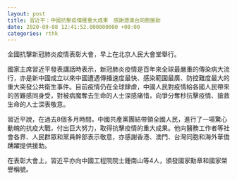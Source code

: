 ```yaml
---
layout: post
title: 習近平：中國抗擊疫情獲重大成果　感謝港澳台同胞援助
date: 2020-09-08 12:41:52.000000000 +08:00
categories: rthk
---
```


全國抗擊新冠肺炎疫情表彰大會，早上在北京人民大會堂舉行。

國家主席習近平發表講話時表示，新冠肺炎疫情是百年來全球最嚴重的傳染病大流行，亦是新中國成立以來中國遭遇傳播速度最快、感染範圍最廣、防控難度最大的重大突發公共衛生事件。目前疫情仍在全球肆虐，中國人民對疫情給各國人民帶來的苦難感同身受，對被病魔奪去生命的人士深感痛惜，向爭分奪秒抗擊疫情、搶救生命的人士深表敬意。

習近平說，在過去8個多月時間，中國共產黨團結帶領全國人民，進行了一場驚心動魄的抗疫大戰，付出巨大努力，取得抗擊疫情的重大成果。他向醫務工作者等社會各界、人民群眾和黨員幹部表示敬意，亦感謝香港、澳門、台灣同胞和海外華僑踴躍提供援助。

在表彰大會上，習近平亦向中國工程院院士鍾南山等4人，頒發國家勳章和國家榮譽稱號。
